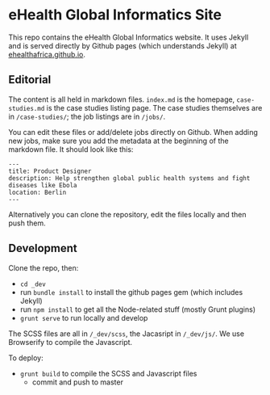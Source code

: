 # eHealth Global Informatics Site

This repo contains the eHealth Global Informatics website. It uses Jekyll and is served directly by Github pages (which understands Jekyll) at [ehealthafrica.github.io](http://ehealthafrica.github.io).

## Editorial

The content is all held in markdown files. `index.md` is the homepage, `case-studies.md` is the case studies listing page. The case studies themselves are in `/case-studies/`; the job listings are in `/jobs/`.

You can edit these files or add/delete jobs directly on Github. When adding new jobs, make sure you add the metadata at the beginning of the markdown file. It should look like this:

```
---
title: Product Designer
description: Help strengthen global public health systems and fight diseases like Ebola
location: Berlin
---
```

Alternatively you can clone the repository, edit the files locally and then push them.

## Development

Clone the repo, then:

* `cd _dev`
* run `bundle install` to install the github pages gem (which includes Jekyll)
* run `npm install` to get all the Node-related stuff (mostly Grunt plugins)
* `grunt serve` to run locally and develop

The SCSS files are all in `/_dev/scss`, the Jacasript in `/_dev/js/`. We use Browserify to compile the Javascript.

To deploy:

* `grunt build` to compile the SCSS and Javascript files
    * commit and push to master
